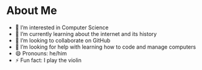 # About Me
- 🔭 I’m interested in Computer Science
- 🌱 I’m currently learning about the internet and its history
- 👯 I’m looking to collaborate on GitHub
- 🤔 I’m looking for help with learning how to code and manage computers
- 😄 Pronouns: he/him
- ⚡ Fun fact: I play the violin

